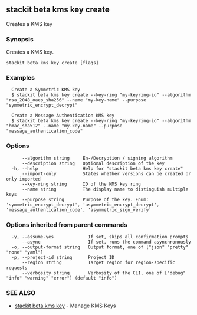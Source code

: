 ## stackit beta kms key create

Creates a KMS key

### Synopsis

Creates a KMS key.

```
stackit beta kms key create [flags]
```

### Examples

```
  Create a Symmetric KMS key
  $ stackit beta kms key create --key-ring "my-keyring-id" --algorithm "rsa_2048_oaep_sha256" --name "my-key-name" --purpose "symmetric_encrypt_decrypt"

  Create a Message Authentication KMS key
  $ stackit beta kms key create --key-ring "my-keyring-id" --algorithm "hmac_sha512" --name "my-key-name" --purpose "message_authentication_code"
```

### Options

```
      --algorithm string     En-/Decryption / signing algorithm
      --description string   Optional description of the key
  -h, --help                 Help for "stackit beta kms key create"
      --import-only          States whether versions can be created or only imported
      --key-ring string      ID of the KMS key ring
      --name string          The display name to distinguish multiple keys
      --purpose string       Purpose of the key. Enum: 'symmetric_encrypt_decrypt', 'asymmetric_encrypt_decrypt', 'message_authentication_code', 'asymmetric_sign_verify' 
```

### Options inherited from parent commands

```
  -y, --assume-yes             If set, skips all confirmation prompts
      --async                  If set, runs the command asynchronously
  -o, --output-format string   Output format, one of ["json" "pretty" "none" "yaml"]
  -p, --project-id string      Project ID
      --region string          Target region for region-specific requests
      --verbosity string       Verbosity of the CLI, one of ["debug" "info" "warning" "error"] (default "info")
```

### SEE ALSO

* [stackit beta kms key](./stackit_beta_kms_key.md)	 - Manage KMS Keys


